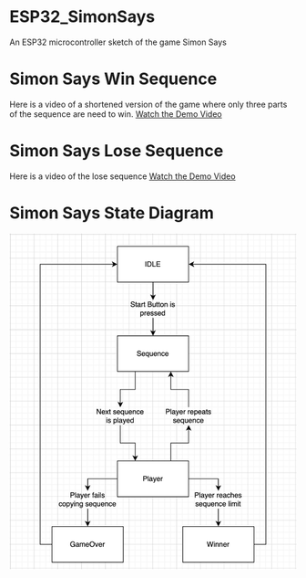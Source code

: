 # ESP32_SimonSays
An ESP32 microcontroller sketch of the game Simon Says

# Simon Says Win Sequence
Here is a video of a shortened version of the game where only three parts of the sequence are need to win.
[Watch the Demo Video](https://youtube.com/shorts/1L2TreAVWO0?feature=share)

# Simon Says Lose Sequence
Here is a video of the lose sequence
[Watch the Demo Video](https://youtube.com/shorts/PHovYpEphj0?feature=share)

# Simon Says State Diagram
![State Diagram](Simonsays_stateDiagram.png)
